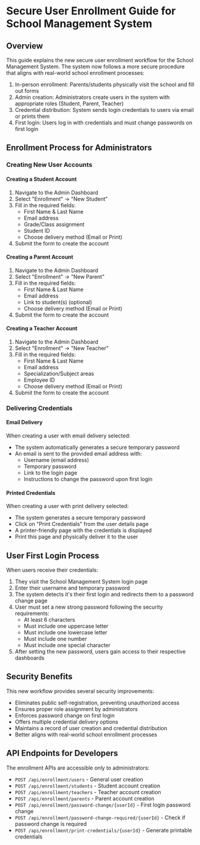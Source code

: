 # Secure User Enrollment Guide for School Management System

## Overview

This guide explains the new secure user enrollment workflow for the School Management System. The system now follows a more secure procedure that aligns with real-world school enrollment processes:

1. In-person enrollment: Parents/students physically visit the school and fill out forms
2. Admin creation: Administrators create users in the system with appropriate roles (Student, Parent, Teacher)
3. Credential distribution: System sends login credentials to users via email or prints them
4. First login: Users log in with credentials and must change passwords on first login

## Enrollment Process for Administrators

### Creating New User Accounts

#### Creating a Student Account

1. Navigate to the Admin Dashboard
2. Select "Enrollment" → "New Student"
3. Fill in the required fields:
   - First Name & Last Name
   - Email address
   - Grade/Class assignment
   - Student ID
   - Choose delivery method (Email or Print)
4. Submit the form to create the account

#### Creating a Parent Account

1. Navigate to the Admin Dashboard
2. Select "Enrollment" → "New Parent"
3. Fill in the required fields:
   - First Name & Last Name
   - Email address
   - Link to student(s) (optional)
   - Choose delivery method (Email or Print)
4. Submit the form to create the account

#### Creating a Teacher Account

1. Navigate to the Admin Dashboard
2. Select "Enrollment" → "New Teacher"
3. Fill in the required fields:
   - First Name & Last Name
   - Email address
   - Specialization/Subject areas
   - Employee ID
   - Choose delivery method (Email or Print)
4. Submit the form to create the account

### Delivering Credentials

#### Email Delivery

When creating a user with email delivery selected:

- The system automatically generates a secure temporary password
- An email is sent to the provided email address with:
  - Username (email address)
  - Temporary password
  - Link to the login page
  - Instructions to change the password upon first login

#### Printed Credentials

When creating a user with print delivery selected:

- The system generates a secure temporary password
- Click on "Print Credentials" from the user details page
- A printer-friendly page with the credentials is displayed
- Print this page and physically deliver it to the user

## User First Login Process

When users receive their credentials:

1. They visit the School Management System login page
2. Enter their username and temporary password
3. The system detects it's their first login and redirects them to a password change page
4. User must set a new strong password following the security requirements:
   - At least 6 characters
   - Must include one uppercase letter
   - Must include one lowercase letter
   - Must include one number
   - Must include one special character
5. After setting the new password, users gain access to their respective dashboards

## Security Benefits

This new workflow provides several security improvements:

- Eliminates public self-registration, preventing unauthorized access
- Ensures proper role assignment by administrators
- Enforces password change on first login
- Offers multiple credential delivery options
- Maintains a record of user creation and credential distribution
- Better aligns with real-world school enrollment processes

## API Endpoints for Developers

The enrollment APIs are accessible only to administrators:

- `POST /api/enrollment/users` - General user creation
- `POST /api/enrollment/students` - Student account creation
- `POST /api/enrollment/teachers` - Teacher account creation
- `POST /api/enrollment/parents` - Parent account creation
- `POST /api/enrollment/password-change/{userId}` - First login password change
- `POST /api/enrollment/password-change-required/{userId}` - Check if password change is required
- `POST /api/enrollment/print-credentials/{userId}` - Generate printable credentials
